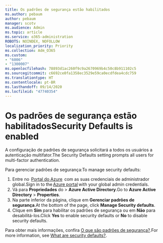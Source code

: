 ```yaml
---
title: Os padrões de segurança estão habilitados
ms.author: pebaum
author: pebaum
manager: scotv
ms.audience: Admin
ms.topic: article
ms.service: o365-administration
ROBOTS: NOINDEX, NOFOLLOW
localization_priority: Priority
ms.collection: Adm_O365
ms.custom:
- "6006"
- "1300007"
ms.openlocfilehash: 78893d1ac260f9c9a2670969b4c50c8b911102c5
ms.sourcegitcommit: c6692ce0fa1358ec3529e59ca0ecdfdea4cdc759
ms.translationtype: HT
ms.contentlocale: pt-BR
ms.lasthandoff: 09/14/2020
ms.locfileid: "47740354"
---
```

# <a name="security-defaults-is-enabled"></a><span data-ttu-id="de162-102">Os padrões de segurança estão habilitados</span><span class="sxs-lookup"><span data-stu-id="de162-102">Security Defaults is enabled</span></span>

<span data-ttu-id="de162-103">A configuração de padrões de segurança solicitará a todos os usuários a autenticação multifator.</span><span class="sxs-lookup"><span data-stu-id="de162-103">The Security Defaults setting prompts all users for multi-factor authentication.</span></span>

<span data-ttu-id="de162-104">Para gerenciar padrões de segurança:</span><span class="sxs-lookup"><span data-stu-id="de162-104">To manage security defaults:</span></span>

1. <span data-ttu-id="de162-105">Entre no  [Portal do Azure](https://ms.portal.azure.com/)  com as suas credenciais de administrador global.</span><span class="sxs-lookup"><span data-stu-id="de162-105">Sign in to the [Azure portal](https://ms.portal.azure.com/) with your global admin credentials.</span></span>
2. <span data-ttu-id="de162-106">Vá para **Propriedades** do  > **Azure Active Directory**.</span><span class="sxs-lookup"><span data-stu-id="de162-106">Go to **Azure Active Directory** > **Properties**.</span></span>
3. <span data-ttu-id="de162-107">Na parte inferior da página, clique em **Gerenciar padrões de segurança**.</span><span class="sxs-lookup"><span data-stu-id="de162-107">At the bottom of the page, click **Manage Security defaults**.</span></span>
4. <span data-ttu-id="de162-108">Clique em **Sim** para habilitar os padrões de segurança ou em **Não** para desabilitá-los.</span><span class="sxs-lookup"><span data-stu-id="de162-108">Click **Yes** to enable security defaults or **No** to disable security defaults.</span></span>

<span data-ttu-id="de162-109">Para obter mais informações, confira [O que são padrões de segurança?](https://docs.microsoft.com/azure/active-directory/fundamentals/concept-fundamentals-security-defaults).</span><span class="sxs-lookup"><span data-stu-id="de162-109">For more information, see [What are security defaults?](https://docs.microsoft.com/azure/active-directory/fundamentals/concept-fundamentals-security-defaults).</span></span>